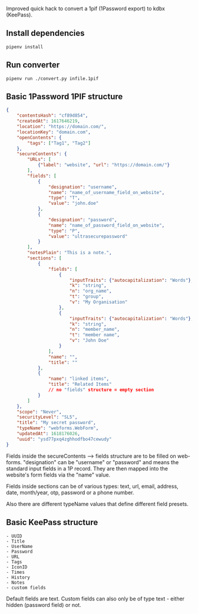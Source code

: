 Improved quick hack to convert a 1pif (1Password export) to kdbx (KeePass).


Install dependencies
--------------------

    pipenv install


Run converter
-------------

    pipenv run ./convert.py infile.1pif


Basic 1Password 1PIF structure
------------------------------

```json
{
    "contentsHash": "cf89d854",
    "createdAt": 1617646219,
    "location": "https://domain.com/",
    "locationKey": "domain.com",
    "openContents": {
        "tags": ["Tag1", "Tag2"]
    },
    "secureContents": {
        "URLs": [
            {"label": "website", "url": "https://domain.com/"}
        ],
        "fields": [
            {
                "designation": "username",
                "name": "name_of_username_field_on_website",
                "type": "T",
                "value": "john.doe"
            },
            {
                "designation": "password",
                "name": "name_of_password_field_on_website",
                "type": "P",
                "value": "ultrasecurepassword"
            }
        ],
        "notesPlain": "This is a note.",
        "sections": [
            {
                "fields": [
                    {
                        "inputTraits": {"autocapitalization": "Words"},
                        "k": "string",
                        "n": "org_name",
                        "t": "group",
                        "v": "My Organisation"
                    },
                    {
                        "inputTraits": {"autocapitalization": "Words"},
                        "k": "string",
                        "n": "member_name",
                        "t": "member name",
                        "v": "John Doe"
                    }
                ],
                "name": "",
                "title": ""
            },
            {
                "name": "linked items",
                "title": "Related Items"
                // no "fields" structure = empty section
            }
        ]
    },
    "scope": "Never",
    "securityLevel": "SL5",
    "title": "My secret password",
    "typeName": "webforms.WebForm",
    "updatedAt": 1618176026,
    "uuid": "ysd77pxq4zghhodfbo47cewudy"
}
 ```
Fields inside the secureContents --> fields structure are to be filled on web-forms. "designation" can be "username" or "password" and means the standard input fields in a 1P record. They are then mapped into the website's form fields via the "name" value.

Fields inside sections can be of various types: text, url, email, address, date, month/year, otp, password or a phone number.

Also there are different typeName values that define different field presets.


Basic KeePass structure
-----------------------

```
- UUID
- Title
- UserName
- Password
- URL
- Tags
- IconID
- Times
- History
- Notes
- custom fields
```

Default fields are text. Custom fields can also only be of type text - either hidden (password field) or not.
